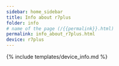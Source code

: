 ```yaml
---
sidebar: home_sidebar
title: Info about r7plus
folder: info
# name of the page (/{{permalink}}.html)
permalink: info_about_r7plus.html
device: r7plus
---
```

{% include templates/device_info.md %}
